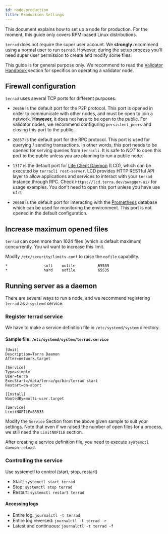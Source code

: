 ```yaml
---
id: node-production
title: Production Settings
---
```


This document explains how to set up a node for production. For the moment, this guide only covers RPM-based Linux distributions.

`terrad` does not require the super user account. We **strongly** recommend using a normal user to run `terrad`. However, during the setup process you'll need super user permission to create and modify some files.

This guide is for general purpose only. We recommend to read the [Validator Handbook](validator-intro.md) section for specifics on operating a validator node.

## Firewall configuration
`terrad` uses several TCP ports for different purposes.

* `26656` is the default port for the P2P protocol. This port is opened in order to communicate with other nodes, and must be open to join a network. **However,** it does not have to be open to the public. For validator nodes, we recommend configuring `persistent_peers` and closing this port to the public.

* `26657` is the default port for the RPC protocol. This port is used for querying / sending transactions. In other words, this port needs to be opened for serving queries from `terracli`. It is safe to _NOT_ to open this port to the public unless you are planning to run a public node.

* `1317` is the default port for [Lite Client Daemon](node-light-client.md) (LCD), which can be executed by `terracli rest-server`. LCD provides HTTP RESTful API layer to allow applications and services to interact with your `terrad` instance through RPC. Check `https://lcd.terra.dev/swagger-ui/` for usage examples. You don't need to open this port unless you have use of it.

* `26660` is the default port for interacting with the [Prometheus](https://prometheus.io) database which can be used for monitoring the environment. This port is not opened in the default configuration.

## Increase maximum opened files

`terrad` can open more than 1024 files (which is default maximum) concurrently.
You wil want to increase this limit.

Modify `/etc/security/limits.conf` to raise the `nofile` capability.

```
*                soft    nofile          65535
*                hard    nofile          65535
```

## Running server as a daemon

There are several ways to run a node, and we recommend registering `terrad` as a `systemd` service.

### Register terrad service

We have to make a service definition file in `/etc/systemd/system` directory.

#### Sample file: `/etc/systemd/system/terrad.service`

```
[Unit]
Description=Terra Daemon
After=network.target

[Service]
Type=simple
User=terra
ExecStart=/data/terra/go/bin/terrad start
Restart=on-abort

[Install]
WantedBy=multi-user.target

[Service]
LimitNOFILE=65535
```

Modify the `Service` Section from the above given sample to suit your settings.
Note that even if we raised the number of open files for a process, we still need the `LimitNOFILE` section.

After creating a service definition file, you need to execute `systemctl daemon-reload`.

### Controlling the service

Use systemctl to control (start, stop, restart)

* Start: `systemctl start terrad`
* Stop: `systemctl stop terrad`
* Restart: `systemctl restart terrad`

#### Accessing logs

* Entire log: `journalctl -t terrad`
* Entire log reversed: `journalctl -t terrad -r`
* Latest and continuous: `journalctl -t terrad -f`
